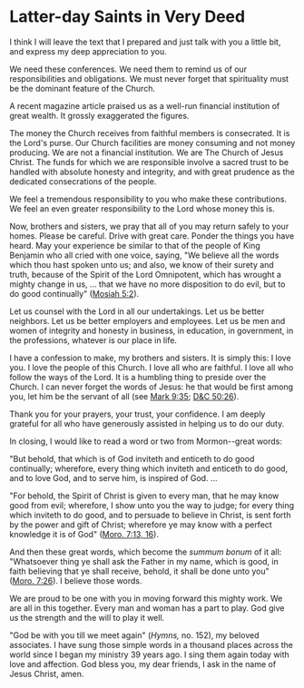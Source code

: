 # Latter-day Saints in Very Deed

I think I will leave the text that I prepared and just talk with you a little
bit, and express my deep appreciation to you.

We need these conferences. We need them to remind us of our responsibilities
and obligations. We must never forget that spirituality must be the dominant
feature of the Church.

A recent magazine article praised us as a well-run financial institution of
great wealth. It grossly exaggerated the figures.

The money the Church receives from faithful members is consecrated. It is the
Lord's purse. Our Church facilities are money consuming and not money
producing. We are not a financial institution. We are The Church of Jesus
Christ. The funds for which we are responsible involve a sacred trust to be
handled with absolute honesty and integrity, and with great prudence as the
dedicated consecrations of the people.

We feel a tremendous responsibility to you who make these contributions. We
feel an even greater responsibility to the Lord whose money this is.

Now, brothers and sisters, we pray that all of you may return safely to your
homes. Please be careful. Drive with great care. Ponder the things you have
heard. May your experience be similar to that of the people of King Benjamin
who all cried with one voice, saying, "We believe all the words which thou
hast spoken unto us; and also, we know of their surety and truth, because of
the Spirit of the Lord Omnipotent, which has wrought a mighty change in us, ...
that we have no more disposition to do evil, but to do good continually"
([Mosiah 5:2](https://www.lds.org/scriptures/bofm/mosiah/5.2?lang=eng#1)).

Let us counsel with the Lord in all our undertakings. Let us be better
neighbors. Let us be better employers and employees. Let us be men and women
of integrity and honesty in business, in education, in government, in the
professions, whatever is our place in life.

I have a confession to make, my brothers and sisters. It is simply this: I
love you. I love the people of this Church. I love all who are faithful. I
love all who follow the ways of the Lord. It is a humbling thing to preside
over the Church. I can never forget the words of Jesus: he that would be first
among you, let him be the servant of all (see [Mark
9:35](https://www.lds.org/scriptures/nt/mark/9.35?lang=eng#34); [D&amp;C
50:26](https://www.lds.org/scriptures/dc-testament/dc/50.26?lang=eng#25)).

Thank you for your prayers, your trust, your confidence. I am deeply grateful
for all who have generously assisted in helping us to do our duty.

In closing, I would like to read a word or two from Mormon--great words:

"But behold, that which is of God inviteth and enticeth to do good
continually; wherefore, every thing which inviteth and enticeth to do good,
and to love God, and to serve him, is inspired of God. ...

"For behold, the Spirit of Christ is given to every man, that he may know good
from evil; wherefore, I show unto you the way to judge; for every thing which
inviteth to do good, and to persuade to believe in Christ, is sent forth by
the power and gift of Christ; wherefore ye may know with a perfect knowledge
it is of God" ([Moro. 7:13,
16](https://www.lds.org/scriptures/bofm/moro/7.13%2C16?lang=eng#12)).

And then these great words, which become the _summum bonum_ of it all:
"Whatsoever thing ye shall ask the Father in my name, which is good, in faith
believing that ye shall receive, behold, it shall be done unto you" ([Moro.
7:26](https://www.lds.org/scriptures/bofm/moro/7.26?lang=eng#25)). I believe
those words.

We are proud to be one with you in moving forward this mighty work. We are all
in this together. Every man and woman has a part to play. God give us the
strength and the will to play it well.

"God be with you till we meet again" (_Hymns,_ no. 152), my beloved
associates. I have sung those simple words in a thousand places across the
world since I began my ministry 39 years ago. I sing them again today with
love and affection. God bless you, my dear friends, I ask in the name of Jesus
Christ, amen.

